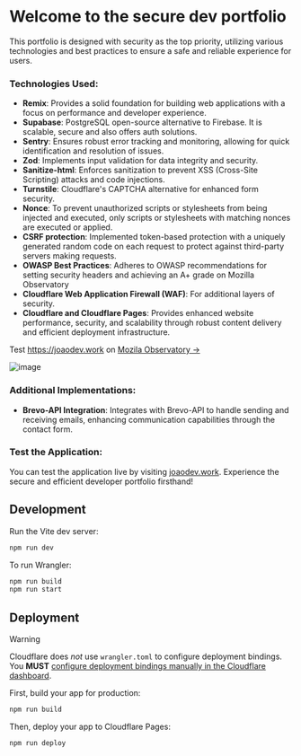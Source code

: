 # Welcome to the secure dev portfolio
This portfolio is designed with security as the top priority, utilizing various technologies and best practices to ensure a safe and reliable experience for users.

### Technologies Used:

- **Remix**: Provides a solid foundation for building web applications with a focus on performance and developer experience.
- **Supabase**: PostgreSQL open-source alternative to Firebase. It is scalable, secure and also offers auth solutions.
- **Sentry**: Ensures robust error tracking and monitoring, allowing for quick identification and resolution of issues.
- **Zod**: Implements input validation for data integrity and security.
- **Sanitize-html**: Enforces sanitization to prevent XSS (Cross-Site Scripting) attacks and code injections.
- **Turnstile**: Cloudflare's CAPTCHA alternative for enhanced form security.
- **Nonce**: To prevent unauthorized scripts or stylesheets from being injected and executed, only scripts or stylesheets with matching nonces are executed or applied.
- **CSRF protection**: Implemented token-based protection with a uniquely generated random code on each request to protect against third-party servers making requests.
- **OWASP Best Practices**: Adheres to OWASP recommendations for setting security headers and achieving an A+ grade on Mozilla Observatory
- **Cloudflare Web Application Firewall (WAF)**: For additional layers of security.
- **Cloudflare and Cloudflare Pages**: Provides enhanced website performance, security, and scalability through robust content delivery and efficient deployment infrastructure.

Test https://joaodev.work on [ Mozila Observatory -> ](https://observatory.mozilla.org/)

![image](https://github.com/joaoguidev/dev-portfolio/assets/63625334/932ebb7c-a51b-43a0-9210-aebad2629022)

### Additional Implementations:

- **Brevo-API Integration**: Integrates with Brevo-API to handle sending and receiving emails, enhancing communication capabilities through the contact form.

### Test the Application:

You can test the application live by visiting [joaodev.work](https://joaodev.work). Experience the secure and efficient developer portfolio firsthand!

## Development

Run the Vite dev server:

```sh
npm run dev
```

To run Wrangler:

```sh
npm run build
npm run start
```

## Deployment

> [!WARNING]  
> Cloudflare does _not_ use `wrangler.toml` to configure deployment bindings.
> You **MUST** [configure deployment bindings manually in the Cloudflare dashboard][bindings].

First, build your app for production:

```sh
npm run build
```

Then, deploy your app to Cloudflare Pages:

```sh
npm run deploy
```

[bindings]: https://developers.cloudflare.com/pages/functions/bindings/
